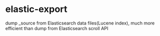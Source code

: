 # elastic-export
dump _source from Elasticsearch data files(Lucene index), much more efficient than dump from Elasticsearch scroll API

